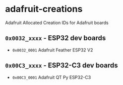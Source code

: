 # adafruit-creations
Adafruit Allocated Creation IDs for Adafruit boards

## `0x0032_xxxx` - ESP32 dev boards
*  `0x0032_0001` Adafruit Feather ESP32 V2

## `0x00C3_xxxx` - ESP32-C3 dev boards
*  `0x00C3_0001` Adafruit QT Py ESP32-C3
